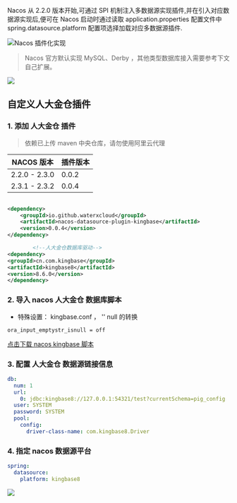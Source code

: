 Nacos 从 2.2.0 版本开始,可通过 SPI 机制注入多数据源实现插件,并在引入对应数据源实现后,便可在 Nacos 启动时通过读取
application.properties 配置文件中 spring.datasource.platform 配置项选择加载对应多数据源插件.

![Nacos 插件化实现
](https://minio.pigx.top/oss/202212/1671179590.jpg)

> Nacos 官方默认实现 MySQL、Derby ，其他类型数据库接入需要参考下文自己扩展。

![](https://minio.pigx.top/oss/202212/1671180565.png)

## 自定义人大金仓插件

### 1. 添加 人大金仓 插件

> 依赖已上传 maven 中央仓库，请勿使用阿里云代理

| NACOS 版本      | 插件版本  |
|---------------|-------|
| 2.2.0 - 2.3.0 | 0.0.2 |
| 2.3.1 - 2.3.2 | 0.0.4 |

```xml

<dependency>
    <groupId>io.github.waterxcloud</groupId>
    <artifactId>nacos-datasource-plugin-kingbase</artifactId>
    <version>0.0.4</version>
</dependency>

        <!--人大金仓数据库驱动-->
<dependency>
<groupId>cn.com.kingbase</groupId>
<artifactId>kingbase8</artifactId>
<version>8.6.0</version>
</dependency>
```

### 2. 导入 nacos 人大金仓 数据库脚本

- 特殊设置： kingbase.conf ， '' null 的转换

```shell
ora_input_emptystr_isnull = off
```

[点击下载 nacos kingbase 脚本](https://github.com/pig-mesh/nacos-datasource-plugin-kingbase/tree/master/sql)

### 3. 配置 人大金仓 数据源链接信息

```yaml
db:
  num: 1
  url:
    0: jdbc:kingbase8://127.0.0.1:54321/test?currentSchema=pig_config
  user: SYSTEM
  password: SYSTEM
  pool:
    config:
      driver-class-name: com.kingbase8.Driver
```

### 4. 指定 nacos 数据源平台

```yaml
spring:
  datasource:
    platform: kingbase8
```

![](https://minio.pigx.vip/oss/202212/1671184577.png)
